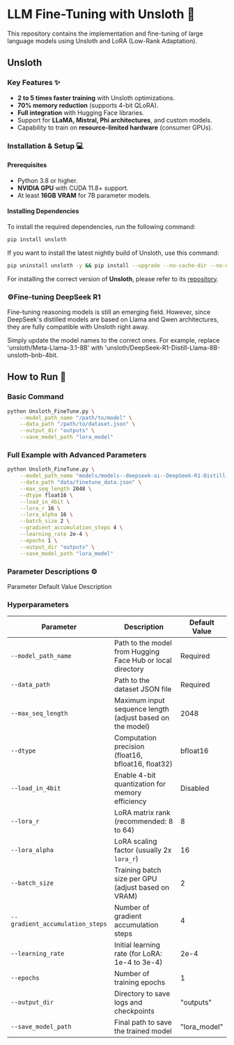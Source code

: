 # LLM Fine-Tuning with Unsloth 🚀
This repository contains the implementation and fine-tuning of large language models using Unsloth and LoRA (Low-Rank Adaptation).

## Unsloth

### Key Features ✨

- **2 to 5 times faster training** with Unsloth optimizations.
- **70% memory reduction** (supports 4-bit QLoRA).
- **Full integration** with Hugging Face libraries.
- Support for **LLaMA, Mistral, Phi architectures**, and custom models.
- Capability to train on **resource-limited hardware** (consumer GPUs).


### Installation & Setup 💻

#### Prerequisites

- Python 3.8 or higher.
- **NVIDIA GPU** with CUDA 11.8+ support.
- At least **16GB VRAM** for 7B parameter models.

#### Installing Dependencies

To install the required dependencies, run the following command:

```bash
pip install unsloth
```

If you want to install the latest nightly build of Unsloth, use this command:

```bash
pip uninstall unsloth -y && pip install --upgrade --no-cache-dir --no-deps git+https://github.com/unslothai/unsloth.git
```
For installing the correct version of **Unsloth**, please refer to its [repository](https://github.com/unslothai/unsloth).

### ⚙️Fine-tuning DeepSeek R1

Fine-tuning reasoning models is still an emerging field. However, since DeepSeek's distilled models are based on Llama and Qwen architectures, they are fully compatible with Unsloth right away.

Simply update the model names to the correct ones. For example, replace 'unsloth/Meta-Llama-3.1-8B' with 'unsloth/DeepSeek-R1-Distill-Llama-8B-unsloth-bnb-4bit.

## How to Run 🚀

### Basic Command
```bash
python Unsloth_FineTune.py \
    --model_path_name "/path/to/model" \
    --data_path "/path/to/dataset.json" \
    --output_dir "outputs" \
    --save_model_path "lora_model"
```
### Full Example with Advanced Parameters
```bash
python Unsloth_FineTune.py \
    --model_path_name "models/models--deepseek-ai--DeepSeek-R1-Distill-Llama-8B" \
    --data_path "data/finetune_data.json" \
    --max_seq_length 2048 \
    --dtype float16 \
    --load_in_4bit \
    --lora_r 16 \
    --lora_alpha 16 \
    --batch_size 2 \
    --gradient_accumulation_steps 4 \
    --learning_rate 2e-4 \
    --epochs 1 \
    --output_dir "outputs" \
    --save_model_path "lora_model"
```

### Parameter Descriptions ⚙️
Parameter	Default Value	Description
### Hyperparameters

| Parameter                         | Description                                                       | Default Value             |
| ---------------------------------- | ----------------------------------------------------------------- | ------------------------- |
| `--model_path_name`                | Path to the model from Hugging Face Hub or local directory        | Required                  |
| `--data_path`                      | Path to the dataset JSON file                                     | Required                  |
| `--max_seq_length`                 | Maximum input sequence length (adjust based on the model)         | 2048                      |
| `--dtype`                          | Computation precision (float16, bfloat16, float32)                | bfloat16                  |
| `--load_in_4bit`                   | Enable 4-bit quantization for memory efficiency                    | Disabled                  |
| `--lora_r`                         | LoRA matrix rank (recommended: 8 to 64)                           | 8                         |
| `--lora_alpha`                     | LoRA scaling factor (usually 2x `lora_r`)                         | 16                        |
| `--batch_size`                     | Training batch size per GPU (adjust based on VRAM)                | 2                         |
| `--gradient_accumulation_steps`    | Number of gradient accumulation steps                             | 4                         |
| `--learning_rate`                  | Initial learning rate (for LoRA: 1e-4 to 3e-4)                    | 2e-4                      |
| `--epochs`                         | Number of training epochs                                          | 1                         |
| `--output_dir`                     | Directory to save logs and checkpoints                             | "outputs"                 |
| `--save_model_path`                | Final path to save the trained model                               | "lora_model"              |




